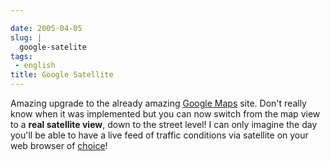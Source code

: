 ```yaml
---

date: 2005-04-05
slug: |
  google-satelite
tags:
 - english
title: Google Satellite
---
```


Amazing upgrade to the already amazing [Google
Maps](http://maps.google.com/maps) site. Don't really know when it was
implemented but you can now switch from the map view to a **real
satellite view**, down to the street level! I can only imagine the day
you'll be able to have a live feed of traffic conditions via satellite
on your web browser of
[choice](http://www.mozilla.org/products/firefox/central.html)!
